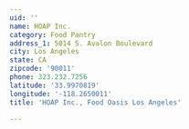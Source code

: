 ```yaml
---
uid: ''
name: HOAP Inc.
category: Food Pantry
address_1: 5014 S. Avalon Boulevard
city: Los Angeles
state: CA
zipcode: '90011'
phone: 323.232.7256
latitude: '33.9970819'
longitude: '-118.2650011'
title: 'HOAP Inc., Food Oasis Los Angeles'

---
```

